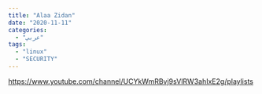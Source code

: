 ```yaml
---
title: "Alaa Zidan"
date: "2020-11-11"
categories:
  - "عربي"
tags:
  - "linux"
  - "SECURITY"
---
```


https://www.youtube.com/channel/UCYkWmRBvj9sVlRW3ahIxE2g/playlists
